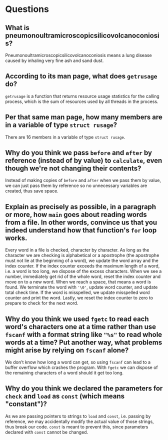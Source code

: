 # Questions

## What is pneumonoultramicroscopicsilicovolcanoconiosis?

Pneumonoultramicroscopicsilicovolcanoconiosis means a lung disease caused by inhaling very fine ash and sand dust.

## According to its man page, what does `getrusage` do?

`getrusage` is a function that returns resource usage statistics for the calling process, which is the sum of resources used by all threads in the process.

## Per that same man page, how many members are in a variable of type `struct rusage`?

There are 16 members in a variable of type `struct rusage`.

## Why do you think we pass `before` and `after` by reference (instead of by value) to `calculate`, even though we're not changing their contents?

Instead of making copies of `before` and `after` when we pass them by value, we can just pass them by reference so no unnecessary variables are created, thus save space.

## Explain as precisely as possible, in a paragraph or more, how `main` goes about reading words from a file. In other words, convince us that you indeed understand how that function's `for` loop works.

Every word in a file is checked, character by character.
As long as the character we are checking is alphabetical or a apostrophe (the apostrophe must not lie at the beginning of a word), we update the word array and the index counter.
If the index counter exceeds the maximum length of a word, i.e. a word is too long, we dispose of the excess characters.
When we see a number, immediately get rid of the whole word, reset the index counter and move on to a new word.
When we reach a space, that means a word is found. We terminate the word with `'\0'`, update word counter, and update total check time.
If the word is misspelled, we update misspelled word counter and print the word.
Lastly, we reset the index counter to zero to prepare to check for the next word.

## Why do you think we used `fgetc` to read each word's characters one at a time rather than use `fscanf` with a format string like `"%s"` to read whole words at a time? Put another way, what problems might arise by relying on `fscanf` alone?

We don't know how long a word can get, so using `fscanf` can lead to a buffer overflow which crashes the program. With `fgetc` we can dispose of the remaining characters of a word should it get too long.

## Why do you think we declared the parameters for `check` and `load` as `const` (which means "constant")?

As we are passing pointers to strings to `load` and `const`, i.e. passing by reference, we may accidentally modify the actual value of those strings,
thus break our code. `const` is meant to prevent this, since parameters declared with `const` cannot be changed.
